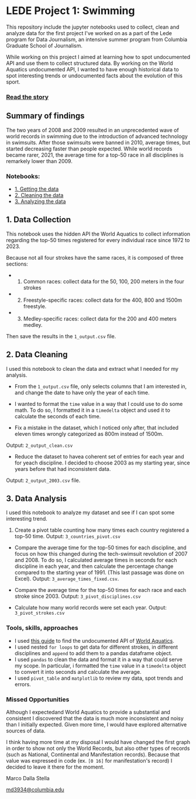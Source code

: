 # LEDE Project 1: Swimming

This repository include the jupyter notebooks used to collect, clean and analyze data for the first project I've worked on as a part of the Lede program for Data Journalism, an intensive summer program from Columbia Graduate School of Journalism.

While working on this project I aimed at learning how to spot undocumented API and use them to collect structured data. By working on the World Aquatics undocumented API, I wanted to have enough historical data to spot interesting trends or undocumented facts about the evolution of this sport.

### [Read the story](https://marcodallastella.github.io/swimming)

## Summary of findings
The two years of 2008 and 2009 resulted in an unprecedented wave of world records in swimming due to the introduction of advanced technology in swimsuits. After those swimsuits were banned in 2010, average times, but started decreasing faster than people expected. While world records became rarer, 2021, the average time for a top-50 race in all disciplines is remarkely lower than 2009.


### Notebooks:

* [1. Getting the data](1_swimming_data.ipynb)
* [2. Cleaning the data](2_swimming_cleaning.ipynb)
* [3. Analyzing the data](3_swimming_analysis.ipynb)

## 1. Data Collection

This notebook uses the hidden API the World Aquatics to collect information regarding the top-50 times registered for every individual race since 1972 to 2023.

Because not all four strokes have the same races, it is composed of three sections:

* 1. Common races: collect data for the 50, 100, 200 meters in the four strokes
* 2. Freestyle-specific races: collect data for the 400, 800 and 1500m freestyle.
* 3. Medley-specific races: collect data for the 200 and 400 meters medley.

Then save the results in the `1_output.csv` file.

## 2. Data Cleaning

I used this notebook to clean the data and extract what I needed for my analysis.

* From the `1_output.csv` file, only selects columns that I am interested in, and change the date to have only the year of each time.

* I wanted to format the `time` value in a way that I could use to do some math. To do so, I formatted it in a `timedelta` object and used it to calculate the seconds of each time.

* Fix a mistake in the dataset, which I noticed only after, that included eleven times wrongly categorized as 800m instead of 1500m.

Output: `2_output_clean.csv`

* Reduce the dataset to havea coherent set of entries for each year and for yeach discipline. I decided to choose 2003 as my starting year, since years before that had inconsistent data.

Output: `2_output_2003.csv` file.

## 3. Data Analysis

I used this notebook to analyze my dataset and see if I can spot some interesting trend.

1. Create a pivot table counting how many times each country registered a top-50 time.
Output: `3_countries_pivot.csv` 

* Compare the average time for the top-50 times for each discipline, and focus on how this changed during the tech-swimsuit revolution of 2007 and 2008. To do so, I calculated average times in seconds for each discipline in each year, and then calculate the percentage change compared to the starting year of 1991. (This last passage was done on Excel).
Output: `3_average_times_fixed.csv`.

* Compare the average time for the top-50 times for each race and each stroke since 2003.
Output: `3_pivot_disciplines.csv` 

* Calculate how many world records were set each year.
Output: `3_pivot_strokes.csv`

### Tools, skills, approaches
* I used [this guide](https://inspectelement.org/apis.html) to find the undocumented API of [World Aquatics](https://www.worldaquatics.com/swimming/rankings?).
* I used nested `for loops` to get data for different strokes, in different disciplines and `append` to add them to a pandas dataframe object.
* I used `pandas` to clean the data and format it in a way that could serve my scope. In particular, i formatted the `time` value in a `timedelta` object to convert it into seconds and calculate the average.
* I used `pivot_table` and `matplotlib` to review my data, spot trends and errors.


### Missed Opportunities
Although I expectedand World Aquatics to provide a substantial and consistent I discovered that the data is much more inconsistent and noisy than I initially expected. Given more time, I would have explored alternative sources of data.

I think having more time at my disposal I would have changed the first graph in order to show not only the World Records, but also other types of records (such as National, Continental and Manifestation records). Because that value was expressed in code (ex. `[0 16]` for manifestation's record) I decided to leave it there for the moment.

Marco Dalla Stella

[md3934@columbia.edu](mailto:md3934@columbia.edu)